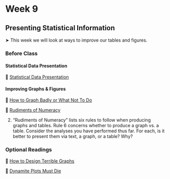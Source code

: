 # Week 9

## Presenting Statistical Information

&#x27A4; This week we will look at ways to improve our tables and figures.

### Before Class

#### Statistical Data Presentation

📖 [Statistical Data Presentation](https://pubmed.ncbi.nlm.nih.gov/28580077/)

#### Improving Graphs & Figures

📖 [How to Graph Badly or What Not To Do](http://www-personal.umich.edu/~jpboyd/sciviz_1_graphbadly.pdf)


📖 [Rudiments of Numeracy](https://www.jstor.org/stable/2344922)

2. “Rudiments of Numeracy” lists six rules to follow when producing graphs and tables. Rule 6 concerns whether to produce a graph vs. a table. Consider the analyses you have performed thus far. For each, is it better to present them via text, a graph, or a table? Why?

### Optional Readings

📖 [How to Design Terrible Graphs](https://www.freecodecamp.org/news/how-to-design-terrible-graphs-3b213d909387/) <br />

📖 [Dynamite Plots Must Die](https://simplystatistics.org/posts/2019-02-21-dynamite-plots-must-die/)

